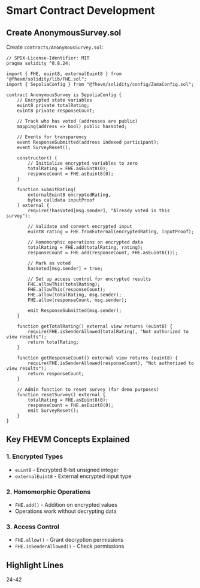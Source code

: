 # Smart Contract Development

## Create AnonymousSurvey.sol

Create `contracts/AnonymousSurvey.sol`:

```solidity
// SPDX-License-Identifier: MIT
pragma solidity ^0.8.24;

import { FHE, euint8, externalEuint8 } from "@fhevm/solidity/lib/FHE.sol";
import { SepoliaConfig } from "@fhevm/solidity/config/ZamaConfig.sol";

contract AnonymousSurvey is SepoliaConfig {
    // Encrypted state variables
    euint8 private totalRating;
    euint8 private responseCount;
    
    // Track who has voted (addresses are public)
    mapping(address => bool) public hasVoted;
    
    // Events for transparency
    event ResponseSubmitted(address indexed participant);
    event SurveyReset();
    
    constructor() {
        // Initialize encrypted variables to zero
        totalRating = FHE.asEuint8(0);
        responseCount = FHE.asEuint8(0);
    }
    
    function submitRating(
        externalEuint8 encryptedRating, 
        bytes calldata inputProof
    ) external {
        require(!hasVoted[msg.sender], "Already voted in this survey");
        
        // Validate and convert encrypted input
        euint8 rating = FHE.fromExternal(encryptedRating, inputProof);
        
        // Homomorphic operations on encrypted data
        totalRating = FHE.add(totalRating, rating);
        responseCount = FHE.add(responseCount, FHE.asEuint8(1));
        
        // Mark as voted
        hasVoted[msg.sender] = true;
        
        // Set up access control for encrypted results
        FHE.allowThis(totalRating);
        FHE.allowThis(responseCount);
        FHE.allow(totalRating, msg.sender);
        FHE.allow(responseCount, msg.sender);
        
        emit ResponseSubmitted(msg.sender);
    }
    
    function getTotalRating() external view returns (euint8) {
        require(FHE.isSenderAllowed(totalRating), "Not authorized to view results");
        return totalRating;
    }
    
    function getResponseCount() external view returns (euint8) {
        require(FHE.isSenderAllowed(responseCount), "Not authorized to view results");
        return responseCount;
    }
    
    // Admin function to reset survey (for demo purposes)
    function resetSurvey() external {
        totalRating = FHE.asEuint8(0);
        responseCount = FHE.asEuint8(0);
        emit SurveyReset();
    }
}
```

## Key FHEVM Concepts Explained

### 1. Encrypted Types
- `euint8` - Encrypted 8-bit unsigned integer
- `externalEuint8` - External encrypted input type

### 2. Homomorphic Operations
- `FHE.add()` - Addition on encrypted values
- Operations work without decrypting data

### 3. Access Control
- `FHE.allow()` - Grant decryption permissions
- `FHE.isSenderAllowed()` - Check permissions

## Highlight Lines
24-42